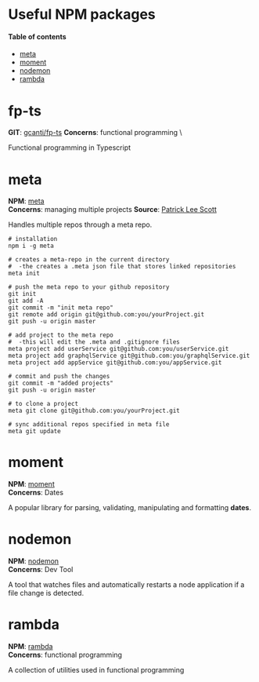 # Useful NPM packages

#### Table of contents
* [meta](#meta)
* [moment](#moment)
* [nodemon](#nodemon)
* [rambda](#rambda)


# fp-ts
__GIT__: [gcanti/fp-ts](https://github.com/gcanti/fp-ts)
__Concerns__: functional programming \

Functional programming in Typescript


# meta
__NPM__: [meta](https://www.npmjs.com/package/meta)\
__Concerns__: managing multiple projects
__Source__: [Patrick Lee Scott](https://medium.com/@patrickleet/mono-repo-or-multi-repo-why-choose-one-when-you-can-have-both-e9c77bd0c668)

Handles multiple repos through a meta repo.

``` shell
# installation
npm i -g meta

# creates a meta-repo in the current directory
#  -the creates a .meta json file that stores linked repositories
meta init

# push the meta repo to your github repository
git init
git add -A
git commit -m "init meta repo"
git remote add origin git@github.com:you/yourProject.git
git push -u origin master

# add project to the meta repo
#  -this will edit the .meta and .gitignore files
meta project add userService git@github.com:you/userService.git
meta project add graphqlService git@github.com:you/graphqlService.git
meta project add appService git@github.com:you/appService.git

# commit and push the changes
git commit -m "added projects"
git push -u origin master

# to clone a project
meta git clone git@github.com:you/yourProject.git

# sync additional repos specified in meta file
meta git update
```

# moment
__NPM__: [moment](https://www.npmjs.com/package/moment)\
__Concerns__: Dates

A popular library for parsing, validating, manipulating and formatting __dates__.

# nodemon
__NPM__: [nodemon](https://www.npmjs.com/package/nodemon)\
__Concerns__: Dev Tool

A tool that watches files and automatically restarts a node application if a file change is detected.

# rambda
__NPM__: [rambda](https://www.npmjs.com/package/ramda)\
__Concerns__: functional programming

A collection of utilities used in functional programming
